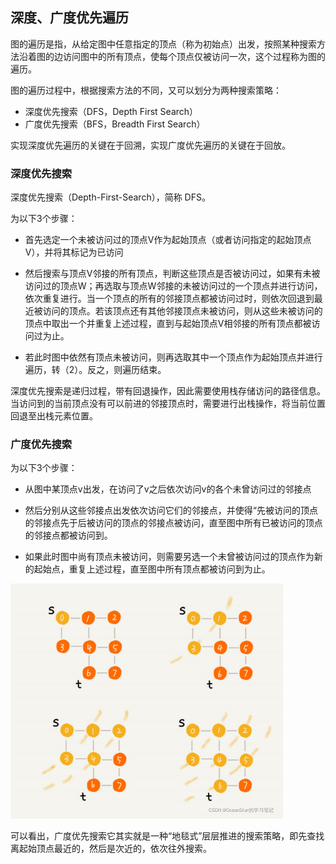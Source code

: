 ## 深度、广度优先遍历

图的遍历是指，从给定图中任意指定的顶点（称为初始点）出发，按照某种搜索方法沿着图的边访问图中的所有顶点，使每个顶点仅被访问一次，这个过程称为图的遍历。

图的遍历过程中，根据搜索方法的不同，又可以划分为两种搜索策略：

- 深度优先搜索（DFS，Depth First Search）
- 广度优先搜索（BFS，Breadth First Search）

实现深度优先遍历的关键在于回溯，实现广度优先遍历的关键在于回放。

### 深度优先搜索

深度优先搜索（Depth-First-Search），简称 DFS。

为以下3个步骤：

- 首先选定一个未被访问过的顶点V作为起始顶点（或者访问指定的起始顶点V），并将其标记为已访问

- 然后搜索与顶点V邻接的所有顶点，判断这些顶点是否被访问过，如果有未被访问过的顶点W；再选取与顶点W邻接的未被访问过的一个顶点并进行访问，依次重复进行。当一个顶点的所有的邻接顶点都被访问过时，则依次回退到最近被访问的顶点。若该顶点还有其他邻接顶点未被访问，则从这些未被访问的顶点中取出一个并重复上述过程，直到与起始顶点V相邻接的所有顶点都被访问过为止。

- 若此时图中依然有顶点未被访问，则再选取其中一个顶点作为起始顶点并进行遍历，转（2）。反之，则遍历结束。

深度优先搜索是递归过程，带有回退操作，因此需要使用栈存储访问的路径信息。当访问到的当前顶点没有可以前进的邻接顶点时，需要进行出栈操作，将当前位置回退至出栈元素位置。

### 广度优先搜索

为以下3个步骤：

- 从图中某顶点v出发，在访问了v之后依次访问v的各个未曾访问过的邻接点

- 然后分别从这些邻接点出发依次访问它们的邻接点，并使得“先被访问的顶点的邻接点先于后被访问的顶点的邻接点被访问，直至图中所有已被访问的顶点的邻接点都被访问到。

- 如果此时图中尚有顶点未被访问，则需要另选一个未曾被访问过的顶点作为新的起始点，重复上述过程，直至图中所有顶点都被访问到为止。

![](./guangdu.png)

可以看出，广度优先搜索它其实就是一种“地毯式”层层推进的搜索策略，即先查找离起始顶点最近的，然后是次近的，依次往外搜索。


